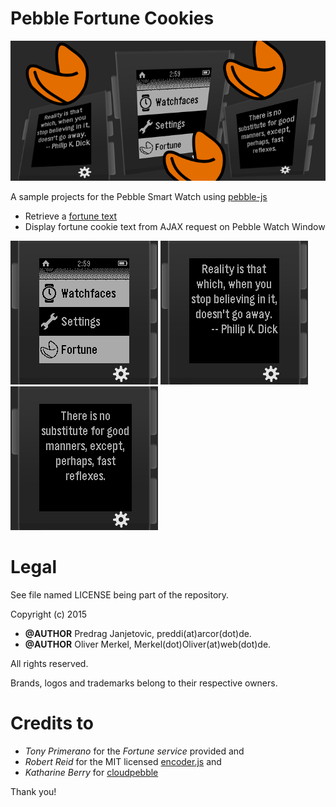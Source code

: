 Pebble Fortune Cookies
======================

![Marketing Banner](../res/fortune720x320.png)

A sample projects for the Pebble Smart Watch using [pebble-js](https://github.com/pebble/pebblejs)

* Retrieve a [fortune text](http://tonycode.com/service/fortune-0.1/fortune.php)
* Display fortune cookie text from AJAX request on Pebble Watch Window

![Fortune menu icon](pebble_fortune/res/screenshot_menu_icon.png)
![Show a fortune](pebble_fortune/res/screenshot_running_1.png)
![Another fortune](pebble_fortune/res/screenshot_running_2.png)

# Legal

See file named LICENSE being part of the repository.

Copyright (c) 2015

* __@AUTHOR__ Predrag Janjetovic, preddi(at)arcor(dot)de.
* __@AUTHOR__ Oliver Merkel, Merkel(dot)Oliver(at)web(dot)de.

All rights reserved.

Brands, logos and trademarks belong to their respective owners.

# Credits to

* _Tony Primerano_ for the _Fortune service_ provided and
* _Robert Reid_ for the MIT licensed [encoder.js](http://www.strictly-software.com/htmlencode) and
* _Katharine Berry_ for [cloudpebble](https://cloudpebble.net/)

Thank you!
